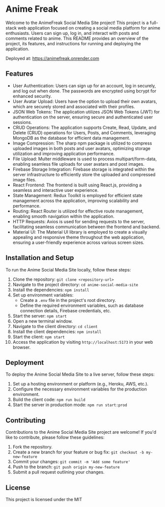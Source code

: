 # Anime Freak

Welcome to the AnimeFreak Social Media Site project! This project is a full-stack web application focused on creating a social media platform for anime enthusiasts. Users can sign up, log in, and interact with posts and comments related to anime. This README provides an overview of the project, its features, and instructions for running and deploying the application.

Deployed at: https://animefreak.onrender.com

## Features

- User Authentication: Users can sign up for an account, log in securely, and log out when done. The passwords are encrypted using bcrypt for enhanced security.
- User Avatar Upload: Users have the option to upload their own avatars, which are securely stored and associated with their profiles.
- JSON Web Tokens: The application utilizes JSON Web Tokens (JWT) for authentication on the server, ensuring secure and authenticated user sessions.
- CRUD Operations: The application supports Create, Read, Update, and Delete (CRUD) operations for Users, Posts, and Comments, leveraging MongoDB as the database for efficient data management.
- Image Compression: The sharp npm package is utilized to compress uploaded images in both posts and user avatars, optimizing storage utilization and improving application performance.
- File Upload: Multer middleware is used to process multipart/form-data, enabling seamless file uploads for user avatars and post images.
- Firebase Storage Integration: Firebase storage is integrated within the server infrastructure to efficiently store the uploaded and compressed image files.
- React Frontend: The frontend is built using React.js, providing a seamless and interactive user experience.
- State Management: Redux Toolkit is employed for efficient state management across the application, improving scalability and performance.
- Routing: React Router is utilized for effective route management, enabling smooth navigation within the application.
- HTTP Requests: Axios is used for sending requests to the server, facilitating seamless communication between the frontend and backend.
- Material UI: The Material UI library is employed to create a visually appealing and responsive theme throughout the web application, ensuring a user-friendly experience across various screen sizes.

## Installation and Setup

To run the Anime Social Media Site locally, follow these steps:

1. Clone the repository: `git clone <repository-url>`
2. Navigate to the project directory: `cd anime-social-media-site`
3. Install the dependencies: `npm install`
4. Set up environment variables:
   - Create a `.env` file in the project's root directory.
   - Define the required environment variables, such as database connection details, Firebase credentials, etc.
5. Start the server: `npm start`
6. Open a new terminal window.
7. Navigate to the client directory: `cd client`
8. Install the client dependencies: `npm install`
9. Start the client: `npm start`
10. Access the application by visiting `http://localhost:5173` in your web browser.

## Deployment

To deploy the Anime Social Media Site to a live server, follow these steps:

1. Set up a hosting environment or platform (e.g., Heroku, AWS, etc.).
2. Configure the necessary environment variables for the production environment.
3. Build the client code: `npm run build`
4. Start the server in production mode: `npm run start:prod`

## Contributing

Contributions to the Anime Social Media Site project are welcome! If you'd like to contribute, please follow these guidelines:

1. Fork the repository.
2. Create a new branch for your feature or bug fix: `git checkout -b my-new-feature`
3. Commit your changes: `git commit -m 'Add some feature'`
4. Push to the branch: `git push origin my-new-feature`
5. Submit a pull request outlining your changes.

## License

This project is licensed under the MIT
